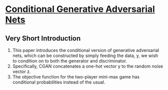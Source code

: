 # [Conditional Generative Adversarial Nets](https://arxiv.org/abs/1411.1784)

## Very Short Introduction

1. This paper introduces the conditional version of generative adversarial nets, which can be constructed by simply feeding the data, y, we wish to condition on to both the generator and discriminator.
2. Specifically, CGAN concatenates a one-hot vector y to the random noise vector z.
3. The objective function for the two-player mini-max game has conditional probabilities instead of the usual.
